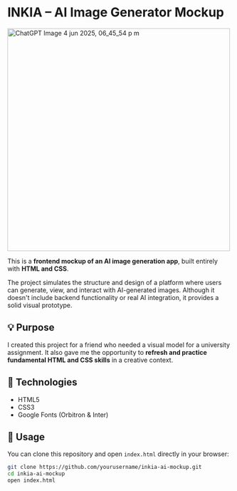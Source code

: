 # INKIA – AI Image Generator Mockup

<img width="500" height="500" alt="ChatGPT Image 4 jun 2025, 06_45_54 p m" src="https://github.com/user-attachments/assets/19c51aba-8e94-46e8-bc12-c5a843451af9" />

This is a **frontend mockup of an AI image generation app**, built entirely with **HTML and CSS**.

The project simulates the structure and design of a platform where users can generate, view, and interact with AI-generated images. Although it doesn't include backend functionality or real AI integration, it provides a solid visual prototype.

## 💡 Purpose

I created this project for a friend who needed a visual model for a university assignment. It also gave me the opportunity to **refresh and practice fundamental HTML and CSS skills** in a creative context.

## 📁 Technologies

- HTML5
- CSS3
- Google Fonts (Orbitron & Inter)

## 🔧 Usage

You can clone this repository and open `index.html` directly in your browser:

```bash
git clone https://github.com/yourusername/inkia-ai-mockup.git
cd inkia-ai-mockup
open index.html
```
